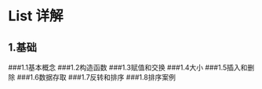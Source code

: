 # List 详解

## 1.基础     
###1.1基本概念
###1.2构造函数
###1.3赋值和交换
###1.4大小
###1.5插入和删除
###1.6数据存取
###1.7反转和排序
###1.8排序案例